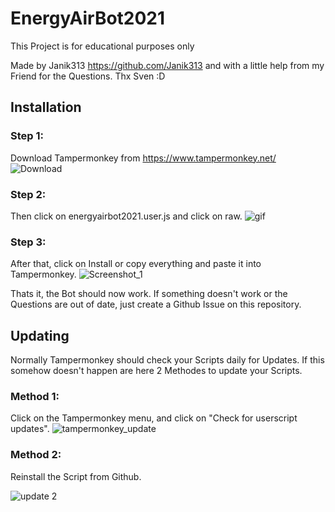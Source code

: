 # EnergyAirBot2021
This Project is for educational purposes only

Made by Janik313 https://github.com/Janik313 and with a little help from my Friend for the Questions. Thx Sven :D

## Installation
### Step 1:
Download Tampermonkey from https://www.tampermonkey.net/
![Download](https://user-images.githubusercontent.com/54064741/68319442-a0d01880-00be-11ea-84b8-d5f887d48a67.png)
### Step 2:
Then click on energyairbot2021.user.js and click on raw.
![gif](https://user-images.githubusercontent.com/54064741/68321277-b4c94980-00c1-11ea-84ae-9a1fba831c5a.gif)
### Step 3:
After that, click on Install or copy everything and paste it into Tampermonkey.
![Screenshot_1](https://user-images.githubusercontent.com/54064741/68320846-fa394700-00c0-11ea-851c-3fb333b9beac.png)

Thats it, the Bot should now work. 
If something doesn't work or the Questions are out of date, just create a Github Issue on this repository.

## Updating
Normally Tampermonkey should check your Scripts daily for Updates. If this somehow doesn't happen are here 2 Methodes to update your Scripts.
### Method 1:
Click on the Tampermonkey menu, and click on "Check for userscript updates".
![tampermonkey_update](https://user-images.githubusercontent.com/54064741/68547513-a7260380-03e2-11ea-9b45-2011389e021c.gif)
### Method 2:
Reinstall the Script from Github. 

![update 2](https://user-images.githubusercontent.com/54064741/68547519-ae4d1180-03e2-11ea-813c-a2184485da76.gif)
